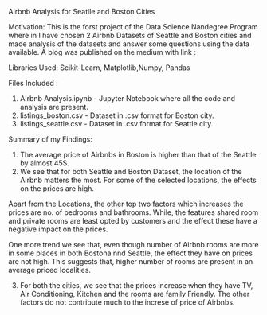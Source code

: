 Airbnb Analysis for Seatlle and Boston Cities

Motivation: This is the forst project of the Data Science Nandegree Program where in I have chosen 2 Airbnb Datasets of Seattle and Boston cities and made analysis of the datasets and answer some questions using the data available. A blog was published on the medium with link :

Libraries Used: Scikit-Learn, Matplotlib,Numpy, Pandas

Files Included : 
1) Airbnb Analysis.ipynb - Jupyter Notebook where all the code and analysis are present.
2) listings_boston.csv - Dataset in .csv format for Boston city.
3) listings_seattle.csv - Dataset in .csv format for Seattle city.

Summary of my Findings:
1) The average price of Airbnbs in Boston is higher than that of the Seattle by almost 45$.
2) We see that for both Seattle and Boston Dataset, the location of the Airbnb matters the most. For some of the selected locations, the effects on the prices are high.

Apart from the Locations, the other top two factors which increases the prices are no. of bedrooms and bathrooms. While, the features shared room and private rooms are least opted by customers and the effect these have a negative impact on the prices.

One more trend we see that, even though number of Airbnb rooms are more in some places in both Bostona nnd Seattle, the effect they have on prices are not high. This suggests that, higher number of rooms are present in an average priced localities.

3) For both the cities, we see that the prices increase when they have TV, Air Conditioning, Kitchen and the rooms are family Friendly. The other factors do not contribute much to the increse of price of Airbnbs.



